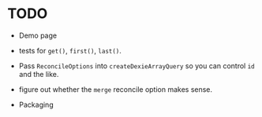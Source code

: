 # TODO

- Demo page

- tests for `get()`, `first()`, `last()`.

- Pass `ReconcileOptions` into `createDexieArrayQuery` so you can
  control `id` and the like.

- figure out whether the `merge` reconcile option makes sense.

- Packaging
